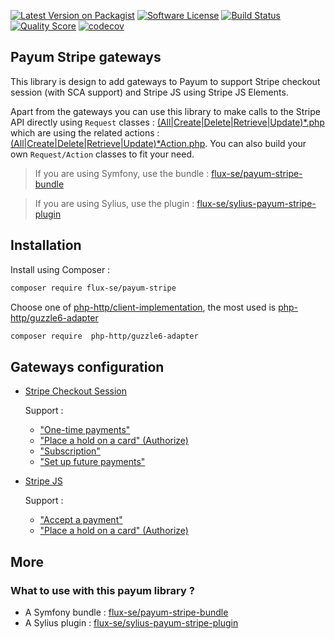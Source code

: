 [![Latest Version on Packagist][ico-version]][link-packagist]
[![Software License][ico-license]](LICENSE)
[![Build Status][ico-github-actions]][link-github-actions]
[![Quality Score][ico-code-quality]][link-code-quality]
[![codecov][ico-codecov]][link-codecov]

## Payum Stripe gateways

This library is design to add gateways to Payum to support Stripe checkout session (with SCA support)
and Stripe JS using Stripe JS Elements.

Apart from the gateways you can use this library to make calls to the Stripe API directly
using `Request` classes : [(All|Create|Delete|Retrieve|Update)*.php](./src/Request/Api/Resource)
which are using the related actions : [(All|Create|Delete|Retrieve|Update)*Action.php](./src/Action/Api/Resource).
You can also build your own `Request/Action` classes to fit your need.

> If you are using Symfony, use the bundle : [flux-se/payum-stripe-bundle](https://github.com/FLUX-SE/PayumStripeBundle)

> If you are using Sylius, use the plugin : [flux-se/sylius-payum-stripe-plugin](https://github.com/FLUX-SE/SyliusPayumStripePlugin)

## Installation

Install using Composer :

```bash
composer require flux-se/payum-stripe
```

Choose one of [php-http/client-implementation](https://packagist.org/providers/php-http/client-implementation),
the most used is [php-http/guzzle6-adapter](https://packagist.org/packages/php-http/guzzle6-adapter)

```bash
composer require  php-http/guzzle6-adapter
```

## Gateways configuration

 - [Stripe Checkout Session](docs/stripe-checkout-session/README.md)

   Support :
   - ["One-time payments"](https://stripe.com/docs/payments/checkout/one-time)
   - ["Place a hold on a card" (Authorize)](https://stripe.com/docs/payments/capture-later)
   - ["Subscription"](https://stripe.com/docs/payments/checkout/subscriptions/starting)
   - ["Set up future payments"](https://stripe.com/docs/payments/save-and-reuse#checkout)
    
 - [Stripe JS](docs/stripe-js/README.md)

   Support :
   - ["Accept a payment"](https://stripe.com/docs/payments/accept-a-payment?integration=elements)
   - ["Place a hold on a card" (Authorize)](https://stripe.com/docs/payments/capture-later)

## More

### What to use with this payum library ?

 - A Symfony bundle : [flux-se/payum-stripe-bundle](https://github.com/FLUX-SE/PayumStripeBundle)
 - A Sylius plugin : [flux-se/sylius-payum-stripe-plugin](https://github.com/FLUX-SE/SyliusPayumStripePlugin)

[ico-version]: https://img.shields.io/packagist/v/FLUX-SE/payum-stripe.svg?style=flat-square
[ico-license]: https://img.shields.io/badge/license-MIT-brightgreen.svg?style=flat-square
[ico-github-actions]: https://github.com/FLUX-SE/PayumStripe/workflows/Build/badge.svg
[ico-code-quality]: https://img.shields.io/scrutinizer/g/FLUX-SE/PayumStripe.svg?style=flat-square
[ico-codecov]: https://codecov.io/gh/FLUX-SE/PayumStripe/branch/master/graph/badge.svg

[link-packagist]: https://packagist.org/packages/flux-se/payum-stripe
[link-github-actions]: https://github.com/FLUX-SE/PayumStripe/actions?query=workflow%3A"Build"
[link-scrutinizer]: https://scrutinizer-ci.com/g/FLUX-SE/PayumStripe/code-structure
[link-code-quality]: https://scrutinizer-ci.com/g/FLUX-SE/PayumStripe
[link-codecov]: https://codecov.io/gh/FLUX-SE/PayumStripe
